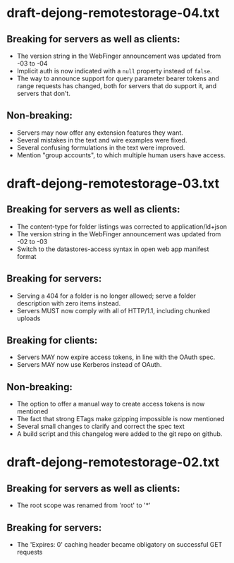 # draft-dejong-remotestorage-04.txt

## Breaking for servers as well as clients:
* The version string in the WebFinger announcement was updated from -03 to -04
* Implicit auth is now indicated with a `null` <auth-dialog> property instead of `false`.
* The way to announce support for query parameter bearer tokens and range requests has changed, both for servers that do support it, and servers that don't.

## Non-breaking:
* Servers may now offer any extension features they want.
* Several mistakes in the text and wire examples were fixed.
* Several confusing formulations in the text were improved.
* Mention "group accounts", to which multiple human users have access.

# draft-dejong-remotestorage-03.txt

## Breaking for servers as well as clients:
* The content-type for folder listings was corrected to application/ld+json
* The version string in the WebFinger announcement was updated from -02 to -03
* Switch to the datastores-access syntax in open web app manifest format

## Breaking for servers:
* Serving a 404 for a folder is no longer allowed; serve a folder description with zero items instead.
* Servers MUST now comply with all of HTTP/1.1, including chunked uploads

## Breaking for clients:
* Servers MAY now expire access tokens, in line with the OAuth spec.
* Servers MAY now use Kerberos instead of OAuth.

## Non-breaking:
* The option to offer a manual way to create access tokens is now mentioned
* The fact that strong ETags make gzipping impossible is now mentioned
* Several small changes to clarify and correct the spec text
* A build script and this changelog were added to the git repo on github.

# draft-dejong-remotestorage-02.txt

## Breaking for servers as well as clients:
* The root scope was renamed from 'root' to '*'

## Breaking for servers:
* The 'Expires: 0' caching header became obligatory on successful GET requests
